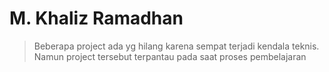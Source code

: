 # M. Khaliz Ramadhan 

 >Beberapa project ada yg hilang karena sempat terjadi kendala teknis. Namun project tersebut terpantau pada saat proses pembelajaran

